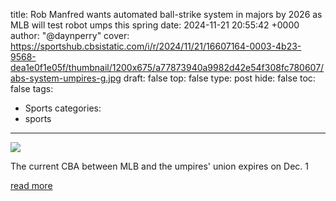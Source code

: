 title: Rob Manfred wants automated ball-strike system in majors by 2026 as MLB will test robot umps this spring
date: 2024-11-21 20:55:42 +0000
author: "@daynperry"
cover: https://sportshub.cbsistatic.com/i/r/2024/11/21/16607164-0003-4b23-9568-dea1e0f1e05f/thumbnail/1200x675/a77873940a9982d42e54f308fc780607/abs-system-umpires-g.jpg
draft: false
top: false
type: post
hide: false
toc: false
tags:
  - Sports
categories:
  - sports
---

![](https://sportshub.cbsistatic.com/i/r/2024/11/21/16607164-0003-4b23-9568-dea1e0f1e05f/thumbnail/1200x675/a77873940a9982d42e54f308fc780607/abs-system-umpires-g.jpg)

The current CBA between MLB and the umpires' union expires on Dec. 1

[read more](https://www.cbssports.com/mlb/news/rob-manfred-wants-automated-ball-strike-system-in-majors-by-2026-as-mlb-will-test-robot-umps-this-spring/)
